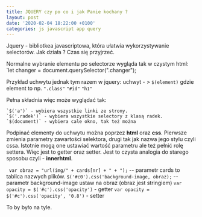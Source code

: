 ```yaml
---
title: JQUERY czy po co i jak Panie kochany ?
layout: post
date: '2020-02-04 18:22:00 +0100'
categories: js javascript app query
---
```


Jquery - bibliotkea javascriptowa, która ułatwia wykorzystywanie selectorów. Jak działa ? Czas się przyjrzeć.


Normalne wybranie elementu po selectorze wygląda tak w czystym html:
`let changer = document.querySelector(".changer");

Przykład uchwytu jednak tym razem w jquery:
uchwyt - >  `$(element)`
gdzie element to np. 
`".class"`
`"#id"`
`"h1"`

Pełna składnia więc może wyglądać tak:

```
`$('a')` - wybiera wszystkie linki ze strony.
`$('.radek')` - wybiera wszystkie selectory z klasą radek.
`$(document)` - wybiera cale okno, tak też można 
```

Podpinać elementy do uchwytu można poprzez **html** oraz **css**. Pierwsze zmienia parametry zawartości selektora,
drugi tak jak nazwa jego stylu czyli cssa. Istotnie mogą one ustawiać wartość parametru ale też pełnić rolę settera. Więc jest to 
getter oraz setter. Jest to czysta analogia do starego sposobu czyli - **innerhtml**.

` var obraz = "url(img/" + cards[nr] + " + ");` -- parametr cards to tablica nazwych plików.
`$('#c0').css('background-image, obraz);` -- parametr background-image ustaw na obraz (obraz jest stringiem)
`var opacity = $('#c').css('opacity')` - getter
`var opacity = $('#c').css('opacity', '0.8')` - setter

To by było na tyle.
